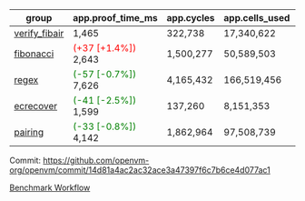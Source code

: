 | group | app.proof_time_ms | app.cycles | app.cells_used | leaf.proof_time_ms | leaf.cycles | leaf.cells_used |
| -- | -- | -- | -- | -- | -- | -- |
| [verify_fibair](https://github.com/openvm-org/openvm/blob/benchmark-results/benchmarks-pr/1794/verify_fibair-14d81a4ac2ac32ace3a47397f6c7b6ce4d077ac1.md) | 1,465 |  322,738 |  17,340,622 |- | - | - |
| [fibonacci](https://github.com/openvm-org/openvm/blob/benchmark-results/benchmarks-pr/1794/fibonacci-14d81a4ac2ac32ace3a47397f6c7b6ce4d077ac1.md) |<span style='color: red'>(+37 [+1.4%])</span> 2,643 |  1,500,277 |  50,589,503 |- | - | - |
| [regex](https://github.com/openvm-org/openvm/blob/benchmark-results/benchmarks-pr/1794/regex-14d81a4ac2ac32ace3a47397f6c7b6ce4d077ac1.md) |<span style='color: green'>(-57 [-0.7%])</span> 7,626 |  4,165,432 |  166,519,456 |- | - | - |
| [ecrecover](https://github.com/openvm-org/openvm/blob/benchmark-results/benchmarks-pr/1794/ecrecover-14d81a4ac2ac32ace3a47397f6c7b6ce4d077ac1.md) |<span style='color: green'>(-41 [-2.5%])</span> 1,599 |  137,260 |  8,151,353 |- | - | - |
| [pairing](https://github.com/openvm-org/openvm/blob/benchmark-results/benchmarks-pr/1794/pairing-14d81a4ac2ac32ace3a47397f6c7b6ce4d077ac1.md) |<span style='color: green'>(-33 [-0.8%])</span> 4,142 |  1,862,964 |  97,508,739 |- | - | - |


Commit: https://github.com/openvm-org/openvm/commit/14d81a4ac2ac32ace3a47397f6c7b6ce4d077ac1

[Benchmark Workflow](https://github.com/openvm-org/openvm/actions/runs/15905985064)
